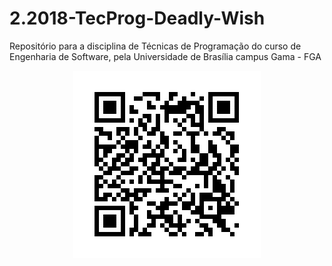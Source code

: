 # 2.2018-TecProg-Deadly-Wish
Repositório para a disciplina de Técnicas de Programação do curso de Engenharia de Software, pela Universidade de Brasília campus Gama - FGA

<p align="center">
<img src="docs/assets/images/frame.png"alt="Github pages">
</p>
